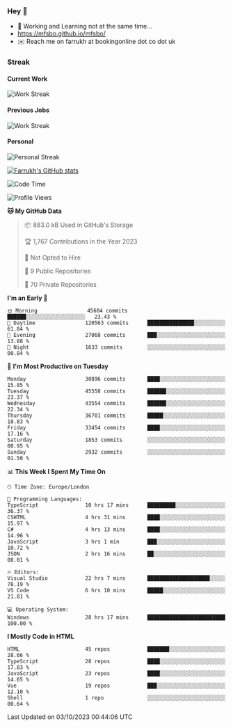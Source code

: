 ### Hey 👋

- 🏃 Working and Learning not at the same time...
- https://mfsbo.github.io/mfsbo/
- ✉️ Reach me on farrukh at bookingonline dot co dot uk

### Streak
#### Current Work
![Work Streak](https://streak-stats.demolab.com/?user=mfsbo)
#### Previous Jobs
![Work Streak](https://streak-stats.demolab.com/?user=farrukhcw)
#### Personal
![Personal Streak](https://streak-stats.demolab.com/?user=farrukhsubhani)

[![Farrukh's GitHub stats](https://github-readme-stats.vercel.app/api?username=mfsbo&hide=stars&count_private=true)](https://github.com/mfsbo/)

<!--START_SECTION:waka-->
![Code Time](http://img.shields.io/badge/Code%20Time-500%20hrs%2044%20mins-blue)

![Profile Views](http://img.shields.io/badge/Profile%20Views-0-blue)

**🐱 My GitHub Data** 

> 📦 883.0 kB Used in GitHub's Storage 
 > 
> 🏆 1,767 Contributions in the Year 2023
 > 
> 🚫 Not Opted to Hire
 > 
> 📜 9 Public Repositories 
 > 
> 🔑 70 Private Repositories 
 > 
**I'm an Early 🐤** 

```text
🌞 Morning                45684 commits       ██████░░░░░░░░░░░░░░░░░░░   23.43 % 
🌆 Daytime                120563 commits      ███████████████░░░░░░░░░░   61.84 % 
🌃 Evening                27068 commits       ███░░░░░░░░░░░░░░░░░░░░░░   13.88 % 
🌙 Night                  1633 commits        ░░░░░░░░░░░░░░░░░░░░░░░░░   00.84 % 
```
📅 **I'm Most Productive on Tuesday** 

```text
Monday                   30896 commits       ████░░░░░░░░░░░░░░░░░░░░░   15.85 % 
Tuesday                  45558 commits       ██████░░░░░░░░░░░░░░░░░░░   23.37 % 
Wednesday                43554 commits       ██████░░░░░░░░░░░░░░░░░░░   22.34 % 
Thursday                 36701 commits       █████░░░░░░░░░░░░░░░░░░░░   18.83 % 
Friday                   33454 commits       ████░░░░░░░░░░░░░░░░░░░░░   17.16 % 
Saturday                 1853 commits        ░░░░░░░░░░░░░░░░░░░░░░░░░   00.95 % 
Sunday                   2932 commits        ░░░░░░░░░░░░░░░░░░░░░░░░░   01.50 % 
```


📊 **This Week I Spent My Time On** 

```text
🕑︎ Time Zone: Europe/London

💬 Programming Languages: 
TypeScript               10 hrs 17 mins      █████████░░░░░░░░░░░░░░░░   36.37 % 
CSHTML                   4 hrs 31 mins       ████░░░░░░░░░░░░░░░░░░░░░   15.97 % 
C#                       4 hrs 13 mins       ████░░░░░░░░░░░░░░░░░░░░░   14.96 % 
JavaScript               3 hrs 1 min         ███░░░░░░░░░░░░░░░░░░░░░░   10.72 % 
JSON                     2 hrs 16 mins       ██░░░░░░░░░░░░░░░░░░░░░░░   08.01 % 

🔥 Editors: 
Visual Studio            22 hrs 7 mins       ████████████████████░░░░░   78.19 % 
VS Code                  6 hrs 10 mins       █████░░░░░░░░░░░░░░░░░░░░   21.81 % 

💻 Operating System: 
Windows                  28 hrs 17 mins      █████████████████████████   100.00 % 
```

**I Mostly Code in HTML** 

```text
HTML                     45 repos            ███████░░░░░░░░░░░░░░░░░░   28.66 % 
TypeScript               28 repos            ████░░░░░░░░░░░░░░░░░░░░░   17.83 % 
JavaScript               23 repos            ████░░░░░░░░░░░░░░░░░░░░░   14.65 % 
Vue                      19 repos            ███░░░░░░░░░░░░░░░░░░░░░░   12.10 % 
Shell                    1 repo              ░░░░░░░░░░░░░░░░░░░░░░░░░   00.64 % 
```




 Last Updated on 03/10/2023 00:44:06 UTC
<!--END_SECTION:waka-->
<!--
**mfsbo/mfsbo** is a ✨ _special_ ✨ repository because its `README.md` (this file) appears on your GitHub profile.

Here are some ideas to get you started:

- 🔭 I’m currently working on ...
- 🌱 I’m currently learning ...
- 👯 I’m looking to collaborate on ...
- 🤔 I’m looking for help with ...
- 💬 Ask me about ...
- 📫 How to reach me: ...
- 😄 Pronouns: ...
- ⚡ Fun fact: ...
-->
